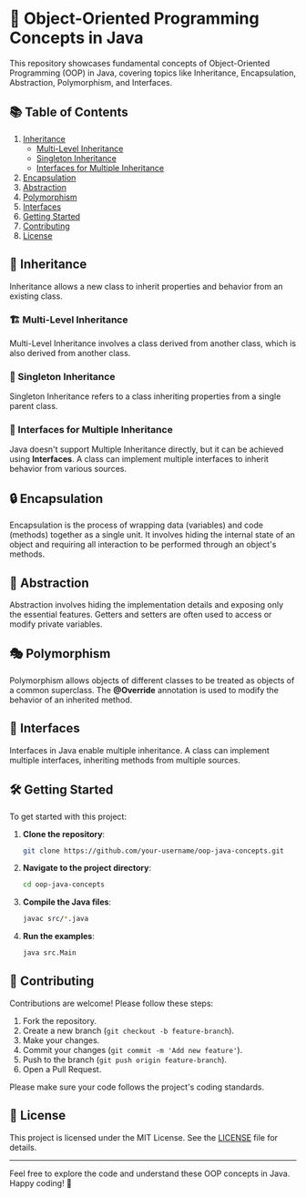 # 🚀 Object-Oriented Programming Concepts in Java

This repository showcases fundamental concepts of Object-Oriented Programming (OOP) in Java, covering topics like Inheritance, Encapsulation, Abstraction, Polymorphism, and Interfaces.

## 📚 Table of Contents

1. [Inheritance](#inheritance)
   - [Multi-Level Inheritance](#multi-level-inheritance)
   - [Singleton Inheritance](#singleton-inheritance)
   - [Interfaces for Multiple Inheritance](#interfaces-for-multiple-inheritance)
2. [Encapsulation](#encapsulation)
3. [Abstraction](#abstraction)
4. [Polymorphism](#polymorphism)
5. [Interfaces](#interfaces)
6. [Getting Started](#getting-started)
7. [Contributing](#contributing)
8. [License](#license)

## 🔄 Inheritance

Inheritance allows a new class to inherit properties and behavior from an existing class.

### 🏗️ Multi-Level Inheritance

Multi-Level Inheritance involves a class derived from another class, which is also derived from another class.

### 🧩 Singleton Inheritance

Singleton Inheritance refers to a class inheriting properties from a single parent class.

### 🔀 Interfaces for Multiple Inheritance

Java doesn't support Multiple Inheritance directly, but it can be achieved using **Interfaces**. A class can implement multiple interfaces to inherit behavior from various sources.

## 🔒 Encapsulation

Encapsulation is the process of wrapping data (variables) and code (methods) together as a single unit. It involves hiding the internal state of an object and requiring all interaction to be performed through an object's methods.

## 🌟 Abstraction

Abstraction involves hiding the implementation details and exposing only the essential features. Getters and setters are often used to access or modify private variables.

## 🎭 Polymorphism

Polymorphism allows objects of different classes to be treated as objects of a common superclass. The **@Override** annotation is used to modify the behavior of an inherited method.

## 📜 Interfaces

Interfaces in Java enable multiple inheritance. A class can implement multiple interfaces, inheriting methods from multiple sources.

## 🛠️ Getting Started

To get started with this project:

1. **Clone the repository**:
    ```bash
    git clone https://github.com/your-username/oop-java-concepts.git
    ```
2. **Navigate to the project directory**:
    ```bash
    cd oop-java-concepts
    ```
3. **Compile the Java files**:
    ```bash
    javac src/*.java
    ```
4. **Run the examples**:
    ```bash
    java src.Main
    ```

## 🤝 Contributing

Contributions are welcome! Please follow these steps:

1. Fork the repository.
2. Create a new branch (`git checkout -b feature-branch`).
3. Make your changes.
4. Commit your changes (`git commit -m 'Add new feature'`).
5. Push to the branch (`git push origin feature-branch`).
6. Open a Pull Request.

Please make sure your code follows the project's coding standards.

## 📄 License

This project is licensed under the MIT License. See the [LICENSE](LICENSE) file for details.

---

Feel free to explore the code and understand these OOP concepts in Java. Happy coding! 🎉
